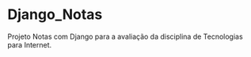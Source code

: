 # Django_Notas
Projeto Notas com Django para a avaliação da disciplina de Tecnologias para Internet.
